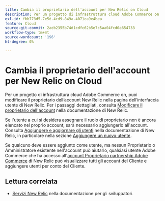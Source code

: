 ```yaml
---
title: Cambia il proprietario dell'account per New Relic on Cloud
description: Per un progetto di infrastruttura cloud Adobe Commerce on, puoi modificare il proprietario dell’account New Relic nella pagina dell’interfaccia utente di New Relic. Per i passaggi dettagliati, consulta [Modificare il proprietario dell’account](https://docs.newrelic.com/docs/accounts/accounts/roles-permissions/change-account-owner) nella documentazione di New Relic.
exl-id: fbb778d5-7e5d-4cd9-849a-4071ca9e4bea
feature: Cloud
source-git-commit: 2aeb2355b74d1cdfc62b5e7c5aa04fcd0a654733
workflow-type: tm+mt
source-wordcount: '196'
ht-degree: 0%

---
```


# Cambia il proprietario dell&#39;account per New Relic on Cloud

Per un progetto di infrastruttura cloud Adobe Commerce on, puoi modificare il proprietario dell’account New Relic nella pagina dell’interfaccia utente di New Relic. Per i passaggi dettagliati, consulta [Modificare il proprietario dell&#39;account](https://docs.newrelic.com/docs/accounts/accounts/roles-permissions/change-account-owner) nella documentazione di New Relic.

Se l&#39;utente a cui si desidera assegnare il ruolo di proprietario non è ancora elencato nel proprio account, sarà necessario aggiungerlo all&#39;account. Consulta [Aggiungere e aggiornare gli utenti](https://docs.newrelic.com/docs/accounts/accounts/roles-permissions/add-update-users) nella documentazione di New Relic, in particolare nella sezione [Aggiungere un nuovo utente](https://docs.newrelic.com/docs/accounts/accounts/roles-permissions/add-update-users#adding_users).

Se qualcuno deve essere aggiunto come utente, ma nessun Proprietario o Amministratore esistente nell&#39;account può aiutarlo, qualsiasi utente Adobe Commerce che ha accesso all&#39;[account Proprietario partnership Adobe Commerce](https://account.newrelic.com/accounts/1311131/users) di New Relic può visualizzare tutti gli account del Cliente e aggiungere utenti per conto del Cliente.

## Lettura correlata

* [Servizi New Relic](https://experienceleague.adobe.com/en/docs/commerce-cloud-service/user-guide/monitor/new-relic/new-relic-service) nella documentazione per gli sviluppatori.
